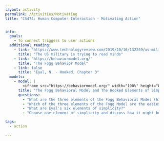 ```yaml
---
layout: activity
permalink: /Activities/Motivating
title: "CS474: Human Computer Interaction - Motivating Action"


info: 
  goals: 
    - To connect triggers to user actions
  additional_reading:
    - link: "https://www.technologyreview.com/2019/10/16/132269/us-military-super-soldiers-control-drones-brain-computer-interfaces/"
      title: "The US military is trying to read minds"  
    - link: "https://behaviormodel.org/"
      title: "The Fogg Behavior Model"    
    - link: false
      title: "Eyal, N. - Hooked, Chapter 3"      
  models:
    - model: |
        <iframe src="https://behaviormodel.org/" width="100%" height="800"></iframe>
      title: "The Fogg Behavioral Model and The Hooked Elements of Simplicity"
      questions:
        - "What are the three elements of the Fogg Behavioral Model (hint - the formula is <code>B = MAT</code>)?  Why do you think the elements are multiplicative?"
        - "Which of the three elements of the Fogg Model are the easiest to manipulate?  How might you determine which one serves as a barrier to action for a given application?"
        - "What are Eyal's six elements of simplicity?"
        - "Choose one element of simplicity and discuss how it might be incorporated to improve a product that you use frequently."

tags:
  - action
  
---
```

